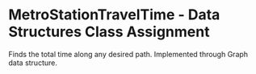 # MetroStationTravelTime - Data Structures Class Assignment
 Finds the total time along any desired path. Implemented through Graph data structure.
